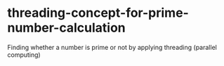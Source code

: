 # threading-concept-for-prime-number-calculation
Finding whether a number is prime or not by applying threading (parallel computing)
